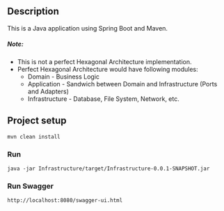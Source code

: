 

## Description
This is a Java application using Spring Boot and Maven.

##### Note: 
* This is not a perfect Hexagonal Architecture implementation.
* Perfect Hexagonal Architecture would have following modules:
  * Domain - Business Logic
  * Application - Sandwich between Domain and Infrastructure (Ports and Adapters)
  * Infrastructure - Database, File System, Network, etc.

## Project setup
```
mvn clean install
```

### Run
```
java -jar Infrastructure/target/Infrastructure-0.0.1-SNAPSHOT.jar
```

### Run Swagger
```
http://localhost:8080/swagger-ui.html
```
